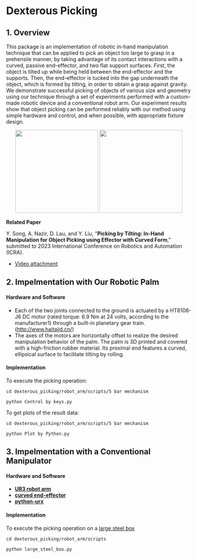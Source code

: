 # Dexterous Picking

## 1. Overview

This package is an implementation of robotic in-hand manipulation technique that can be applied to pick an object too large to grasp in a prehensile manner, by taking advantage of its contact interactions with a curved, passive end-effector, and two flat support surfaces. First, the object is tilted up while being held between the end-effector and the supports. Then, the end-effector is tucked into the gap underneath the object, which is formed by tilting, in order to obtain a grasp against gravity. We demonstrate successful picking of objects of various size and geometry using our technique through a set of experiments performed with a custom-made robotic device and a conventional robot arm. Our experiment results show that object picking can be performed reliably with our method using simple hardware and control, and when possible, with appropriate fixture design.


<p align="center">
  <img height="225" src="https://github.com/HKCLR-Manipulation/dexterous_picking/blob/main/media/our_robotic_palm.gif">
  <img height="225" src="https://github.com/HKCLR-Manipulation/dexterous_picking/blob/main/media/robot_arm.gif">
</p>


**Related Paper**

Y. Song, A. Nazir, D. Lau, and Y. Liu, "**Picking by Tilting: In-Hand Manipulation for Object Picking using Effector with Curved Form**," submitted to 2023 International Conference on Robotics and Automation (ICRA).
* [Video attachment](https://drive.google.com/file/d/1GR5UTZ1pRyEswY5hhTyq1UvXdeuAgBqq/view?usp=sharing)


## 2. Impelmentation with Our Robotic Palm

#### Hardware and Software
* Each of the two joints connected to the ground is actuated by a HT8108-J6 DC motor (rated torque: 6.9 Nm at 24 volts, according to the manufacturer1) through a built-in planetary gear train. (http://www.haitaijd.cn/)
* The axes of the motors are horizontally offset to realize the desired manipulation behavior of the palm. The palm is 3D printed and covered with a high-friction rubber material. Its proximal end features a curved, ellipsical surface to facilitate tilting by rolling.

#### Implementation
To execute the picking operation:
```
cd dexterous_picking/robot_arm/scripts/5 bar mechanism

python Control by keys.py
```
To get plots of the result data:
```
cd dexterous_picking/robot_arm/scripts/5 bar mechanism

python Plot by Python.py
```

## 3. Impelmentation with a Conventional Manipulator

#### Hardware and Software
* [**UR3 robot arm**](https://www.universal-robots.com/products/ur3-robot/)
* [**curved end-effector**](https://github.com/HKCLR-Manipulation/dexterous_picking/blob/main/stl/curved_effector.stl)
* [**python-urx**](https://github.com/jkur/python-urx)

#### Implementation
To execute the picking operation on a [large steel box](https://www.ikea.com.hk/en/products/storing-and-washing/food-containers/hasthage-art-30524361?gclid=Cj0KCQjw7KqZBhCBARIsAI-fTKIbWbrx3Ruw259k6Z14LGE6XrLX204dTrdWhTHrctDt_6FZkfHPCtoaAqFcEALw_wcB&gclsrc=aw.ds)
```
cd dexterous_picking/robot_arm/scripts

python large_steel_box.py
```


